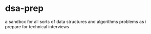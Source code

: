 # dsa-prep
a sandbox for all sorts of data structures and algorithms problems as i prepare for technical interviews
